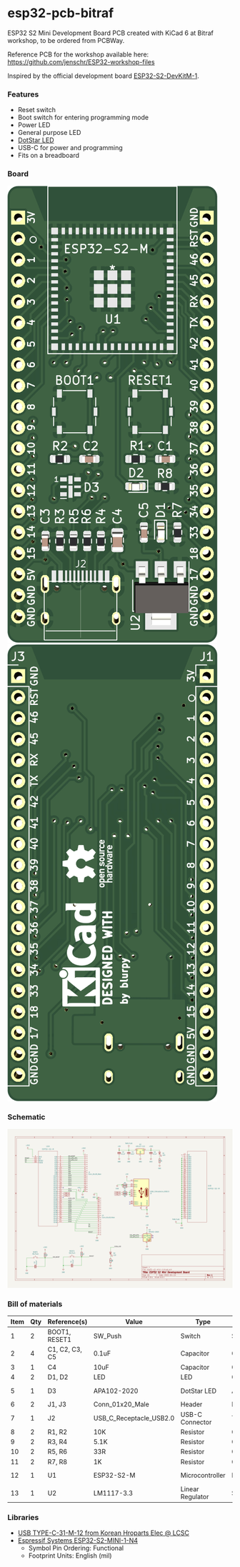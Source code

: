 # esp32-pcb-bitraf

ESP32 S2 Mini Development Board PCB created with KiCad 6 at Bitraf workshop, to be ordered from PCBWay.

Reference PCB for the workshop available here: https://github.com/jenschr/ESP32-workshop-files

Inspired by the official development board [ESP32-S2-DevKitM-1](https://docs.espressif.com/projects/esp-idf/en/v4.4/esp32s2/hw-reference/esp32s2/user-guide-devkitm-1-v1.html).


### Features

* Reset switch
* Boot switch for entering programming mode
* Power LED
* General purpose LED
* [DotStar LED](https://learn.adafruit.com/adafruit-dotstar-leds/overview)
* USB-C for power and programming
* Fits on a breadboard


### Board

![PCB front](resources/pcb-3d-front.png)  ![PCB back](resources/pcb-3d-back.png)


### Schematic

![Schematic](resources/schematic.png)


### Bill of materials 

|Item|Qty| Reference(s)   |Value| Type                          | Footprint                              | Datasheet                                                                                                     |
|----|---|----------------|-----|-------------------------------|----------------------------------------|---------------------------------------------------------------------------------------------------------------|
|1|2| BOOT1, RESET1  |SW_Push| Switch                           | SW_SPST_Panasonic_EVQPL_3PL_5PL_PT_A08 | ~                                                                                                             |
|2|4| C1, C2, C3, C5 |0.1uF| Capacitor                          | 0603_1608Metric                        | ~                                                                                                             |
|3|1| C4             |10uF| Capacitor                           | 0805_2012Metric                        | ~                                                                                                             |
|4|2| D1, D2         |LED| LED                                  | 0603_1608Metric                        | ~                                                                                                             |
|5|1| D3             |APA102-2020| DotStar LED                  | APA102-2020                            | https://www.led-color.com/upload/201604/APA102-2020%20SMD%20LED.pdf                                           |
|6|2| J1, J3         |Conn_01x20_Male| Header                   | PinHeader_1x20_P2.54mm_Vertical        | ~                                                                                                             |
|7|1| J2             |USB_C_Receptacle_USB2.0| USB-C Connector  | TYPE-C-31-M-12                         | https://www.usb.org/sites/default/files/documents/usb_type-c.zip                                              |
|8|2| R1, R2         |10K| Resistor                             | 0603_1608Metric                        | ~                                                                                                             |
|9|2| R3, R4         |5.1K| Resistor                            | 0603_1608Metric                        | ~                                                                                                             |
|10|2| R5, R6        |33R| Resistor                             | 0603_1608Metric                        | ~                                                                                                             |
|11|2| R7, R8        |1K| Resistor                              | 0603_1608Metric                        | ~                                                                                                             |
|12|1| U1            |ESP32-S2-M| Microcontroller               | ESP32-S2-MINI-1-N4                     | https://www.espressif.com/sites/default/files/documentation/esp32-s2-mini-1_esp32-s2-mini-1u_datasheet_en.pdf |
|13|1| U2            |LM1117-3.3| Linear Regulator              | SOT-223                                | https://www.ti.com/lit/ds/symlink/lm1117.pdf                                                                  |


### Libraries

* [USB TYPE-C-31-M-12 from Korean Hroparts Elec @ LCSC](https://github.com/jenschr/USB-C-Connectors)
* [Espressif Systems ESP32-S2-MINI-1-N4](https://app.ultralibrarian.com/details/e7064ac7-afcb-11eb-9033-0a34d6323d74/Espressif-Systems/ESP32-S2-MINI-1-N4)
  * Symbol Pin Ordering: Functional
  * Footprint Units: English (mil)

